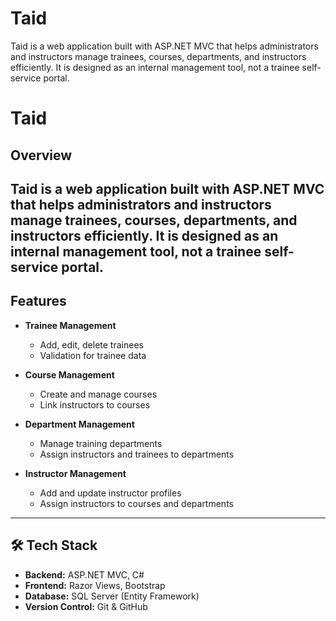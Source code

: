 # Taid
Taid is a web application built with ASP.NET MVC that helps administrators and instructors manage trainees, courses, departments, and instructors efficiently. It is designed as an internal management tool, not a trainee self-service portal.

# Taid

## Overview
Taid is a web application built with ASP.NET MVC that helps administrators and instructors manage trainees, courses, departments, and instructors efficiently. It is designed as an internal management tool, not a trainee self-service portal.
---

## Features
- **Trainee Management**
  - Add, edit, delete trainees  
  - Validation for trainee data  

- **Course Management**
  - Create and manage courses  
  - Link instructors to courses  

- **Department Management**
  - Manage training departments  
  - Assign instructors and trainees to departments  

- **Instructor Management**
  - Add and update instructor profiles  
  - Assign instructors to courses and departments  

---

## 🛠️ Tech Stack
- **Backend:** ASP.NET MVC, C#  
- **Frontend:** Razor Views, Bootstrap  
- **Database:** SQL Server (Entity Framework)  
- **Version Control:** Git & GitHub  


